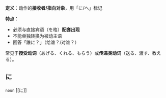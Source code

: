 **定义**：动作的**接收者/指向对象**，用「に/へ」标记  

**特点**：
- 必须与直接宾语（を格）**配套出现**
- 不能单独转换为被动主语
- 回答「誰に？」（给谁？/对谁？）

常见于**授受动词**（あげる、くれる、もらう）或**传递类动词**（送る、渡す、教える）。

## に

`noun` [[に]]
